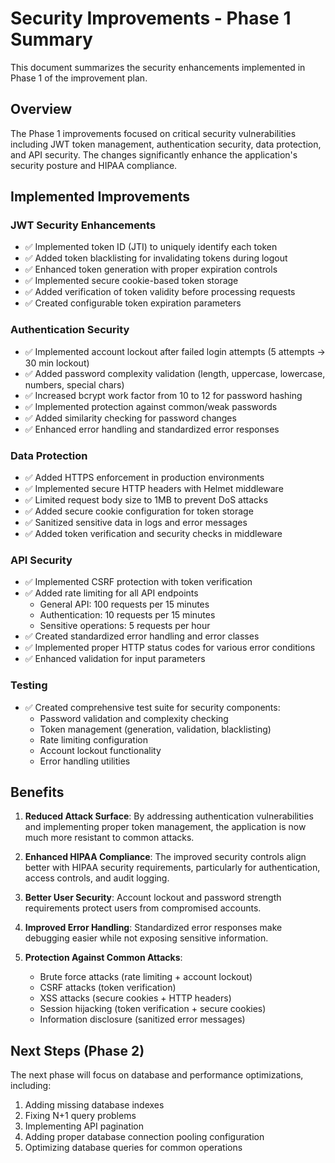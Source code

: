 # Security Improvements - Phase 1 Summary

This document summarizes the security enhancements implemented in Phase 1 of the improvement plan.

## Overview

The Phase 1 improvements focused on critical security vulnerabilities including JWT token management, authentication security, data protection, and API security. The changes significantly enhance the application's security posture and HIPAA compliance.

## Implemented Improvements

### JWT Security Enhancements

- ✅ Implemented token ID (JTI) to uniquely identify each token
- ✅ Added token blacklisting for invalidating tokens during logout
- ✅ Enhanced token generation with proper expiration controls
- ✅ Implemented secure cookie-based token storage
- ✅ Added verification of token validity before processing requests
- ✅ Created configurable token expiration parameters

### Authentication Security

- ✅ Implemented account lockout after failed login attempts (5 attempts → 30 min lockout)
- ✅ Added password complexity validation (length, uppercase, lowercase, numbers, special chars)
- ✅ Increased bcrypt work factor from 10 to 12 for password hashing
- ✅ Implemented protection against common/weak passwords
- ✅ Added similarity checking for password changes
- ✅ Enhanced error handling and standardized error responses

### Data Protection

- ✅ Added HTTPS enforcement in production environments
- ✅ Implemented secure HTTP headers with Helmet middleware
- ✅ Limited request body size to 1MB to prevent DoS attacks
- ✅ Added secure cookie configuration for token storage
- ✅ Sanitized sensitive data in logs and error messages
- ✅ Added token verification and security checks in middleware

### API Security

- ✅ Implemented CSRF protection with token verification
- ✅ Added rate limiting for all API endpoints
  - General API: 100 requests per 15 minutes
  - Authentication: 10 requests per 15 minutes
  - Sensitive operations: 5 requests per hour
- ✅ Created standardized error handling and error classes
- ✅ Implemented proper HTTP status codes for various error conditions
- ✅ Enhanced validation for input parameters

### Testing

- ✅ Created comprehensive test suite for security components:
  - Password validation and complexity checking
  - Token management (generation, validation, blacklisting)
  - Rate limiting configuration
  - Account lockout functionality
  - Error handling utilities

## Benefits

1. **Reduced Attack Surface**: By addressing authentication vulnerabilities and implementing proper token management, the application is now much more resistant to common attacks.

2. **Enhanced HIPAA Compliance**: The improved security controls align better with HIPAA security requirements, particularly for authentication, access controls, and audit logging.

3. **Better User Security**: Account lockout and password strength requirements protect users from compromised accounts.

4. **Improved Error Handling**: Standardized error responses make debugging easier while not exposing sensitive information.

5. **Protection Against Common Attacks**: 
   - Brute force attacks (rate limiting + account lockout)
   - CSRF attacks (token verification)
   - XSS attacks (secure cookies + HTTP headers)
   - Session hijacking (token verification + secure cookies)
   - Information disclosure (sanitized error messages)

## Next Steps (Phase 2)

The next phase will focus on database and performance optimizations, including:

1. Adding missing database indexes
2. Fixing N+1 query problems
3. Implementing API pagination
4. Adding proper database connection pooling configuration
5. Optimizing database queries for common operations
